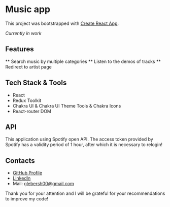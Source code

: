 # Music app

This project was bootstrapped with [Create React App](https://github.com/facebook/create-react-app).

_Currently in work_

## Features
** Search music by multiple categories
** Listen to the demos of tracks
** Redirect to artist page

## Tech Stack & Tools
* React
* Redux Toolkit
* Chakra UI & Chakra UI Theme Tools & Chakra Icons
* React-router DOM

## API
This application using Spotify open API. The access token provided by Spotify has a validity period of 1 hour, after which it is necessary to relogin!

## Contacts
* [GitHub Profile](https://github.com/glebersh)
* [LinkedIn](https://www.linkedin.com/in/gleb-ershov-804b50232/)
* Mail: glebersh00@gmail.com


Thank you for your attention and I will be grateful for your recommendations to improve my code!

